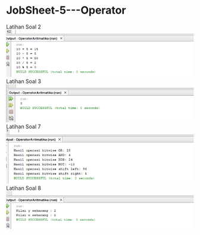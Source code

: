 # JobSheet-5---Operator
Latihan Soal 2
![Alt Text](https://github.com/memorezasabana/JobSheet-5---Operator/blob/master/2019-08-22.png)
Latihan Soal 3
![Alt Text](https://github.com/memorezasabana/JobSheet-5---Operator/blob/master/2019-08-22%20(1).png)
Latihan Soal 7
![Alt Text](https://github.com/memorezasabana/JobSheet-5---Operator/blob/master/2019-08-22%20(2).png)
Latihan Soal 8
![Alt Text](https://github.com/memorezasabana/JobSheet-5---Operator/blob/master/2019-08-22%20(3).png)
